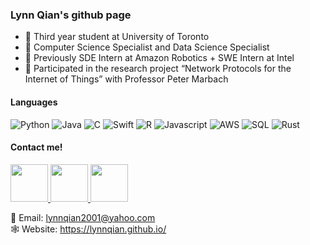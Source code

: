 ### Lynn Qian's github page

<!--
**lynnqian/lynnqian** is a ✨ _special_ ✨ repository because its `README.md` (this file) appears on your GitHub profile.
-->

- :book: Third year student at University of Toronto
- :bookmark_tabs: Computer Science Specialist and Data Science Specialist
- :briefcase: Previously SDE Intern at Amazon Robotics + SWE Intern at Intel
- :paperclip: Participated in the research project “Network Protocols for the Internet of Things” with Professor Peter Marbach

#### Languages

![Python](https://img.shields.io/badge/Python-green.svg?style=flat-square)
![Java](https://img.shields.io/badge/Java-brightgreen.svg?style=flat-square)
![C](https://img.shields.io/badge/C-yellow.svg?style=flat-square)
![Swift](https://img.shields.io/badge/Swift-blue.svg?style=flat-square)
![R](https://img.shields.io/badge/R-red.svg?style=flat-square)
![Javascript](https://img.shields.io/badge/Javascript-lightgrey.svg?style=flat-square)
![AWS](https://img.shields.io/badge/AWS-orange.svg?style=flat-square)
![SQL](https://img.shields.io/badge/SQL-ff69b4.svg?style=flat-square)
![Rust](https://img.shields.io/badge/Rust-yellowgreen.svg?style=flat-square)

#### Contact me!

<a href="https://www.linkedin.com/in/lynn-qian-0257791bb">
         <img src="https://user-images.githubusercontent.com/33213104/167051909-7b1db387-6298-4b84-92b2-32ac6b37faef.png", width="60", height="60">
</a>

<a href="https://www.instagram.com/lynnn_qian/?hl=en">
         <img src="https://user-images.githubusercontent.com/33213104/167052120-f97f17a3-c62b-4f64-ab81-f6999ee600bf.png", width="60", height="60">
</a>

<a href="https://www.facebook.com/lynnqianyufan">
         <img src="https://user-images.githubusercontent.com/33213104/167063116-335fd36c-d755-4af9-b69a-a60cced39719.png", width="60", height="60">
</a>



:email: Email: lynnqian2001@yahoo.com <br>
:spider_web: Website: https://lynnqian.github.io/
